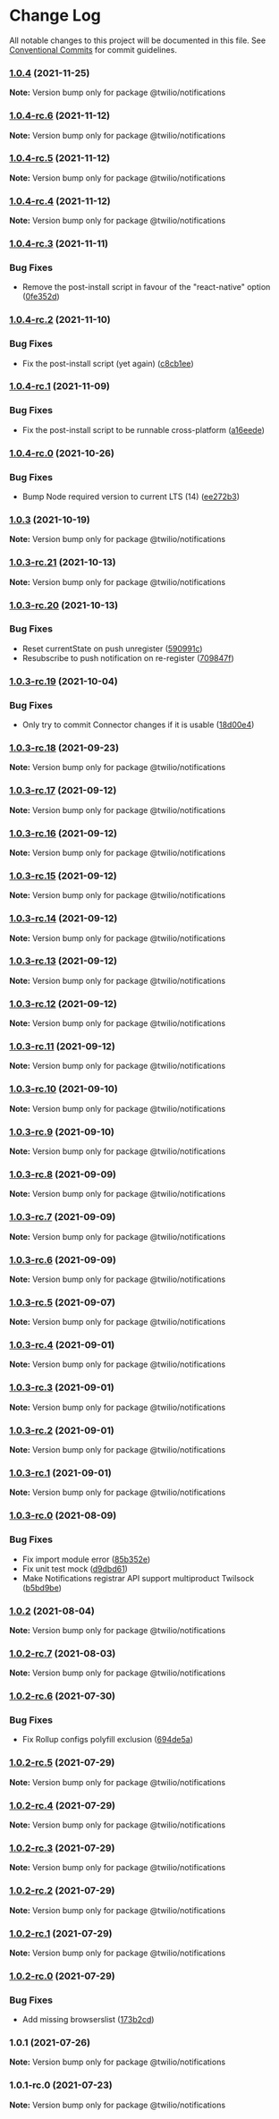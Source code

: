 # Change Log

All notable changes to this project will be documented in this file.
See [Conventional Commits](https://conventionalcommits.org) for commit guidelines.

### [1.0.4](https://github.com/twilio/twilio-notifications.js/compare/@twilio/notifications@1.0.4-rc.6...@twilio/notifications@1.0.4) (2021-11-25)

**Note:** Version bump only for package @twilio/notifications





### [1.0.4-rc.6](https://github.com/twilio/twilio-notifications.js/compare/@twilio/notifications@1.0.4-rc.5...@twilio/notifications@1.0.4-rc.6) (2021-11-12)

**Note:** Version bump only for package @twilio/notifications





### [1.0.4-rc.5](https://github.com/twilio/twilio-notifications.js/compare/@twilio/notifications@1.0.4-rc.4...@twilio/notifications@1.0.4-rc.5) (2021-11-12)

**Note:** Version bump only for package @twilio/notifications





### [1.0.4-rc.4](https://github.com/twilio/twilio-notifications.js/compare/@twilio/notifications@1.0.4-rc.3...@twilio/notifications@1.0.4-rc.4) (2021-11-12)

**Note:** Version bump only for package @twilio/notifications





### [1.0.4-rc.3](https://github.com/twilio/twilio-notifications.js/compare/@twilio/notifications@1.0.4-rc.2...@twilio/notifications@1.0.4-rc.3) (2021-11-11)


### Bug Fixes

* Remove the post-install script in favour of the "react-native" option ([0fe352d](https://github.com/twilio/twilio-notifications.js/commit/0fe352d45e50cec78e880affee589009055d5338))



### [1.0.4-rc.2](https://github.com/twilio/twilio-notifications.js/compare/@twilio/notifications@1.0.4-rc.1...@twilio/notifications@1.0.4-rc.2) (2021-11-10)


### Bug Fixes

* Fix the post-install script (yet again) ([c8cb1ee](https://github.com/twilio/twilio-notifications.js/commit/c8cb1ee501d1c793497985592d2c1ae97162a219))



### [1.0.4-rc.1](https://github.com/twilio/twilio-notifications.js/compare/@twilio/notifications@1.0.4-rc.0...@twilio/notifications@1.0.4-rc.1) (2021-11-09)


### Bug Fixes

* Fix the post-install script to be runnable cross-platform ([a16eede](https://github.com/twilio/twilio-notifications.js/commit/a16eede598dd3dbdda1997fbd2033fa2254f113f))



### [1.0.4-rc.0](https://github.com/twilio/twilio-notifications.js/compare/@twilio/notifications@1.0.3...@twilio/notifications@1.0.4-rc.0) (2021-10-26)


### Bug Fixes

* Bump Node required version to current LTS (14) ([ee272b3](https://github.com/twilio/twilio-notifications.js/commit/ee272b350f4556a454a18a8aa192c37b54aaaeeb))



### [1.0.3](https://github.com/twilio/twilio-notifications.js/compare/@twilio/notifications@1.0.3-rc.21...@twilio/notifications@1.0.3) (2021-10-19)

**Note:** Version bump only for package @twilio/notifications





### [1.0.3-rc.21](https://github.com/twilio/twilio-notifications.js/compare/@twilio/notifications@1.0.3-rc.20...@twilio/notifications@1.0.3-rc.21) (2021-10-13)

**Note:** Version bump only for package @twilio/notifications





### [1.0.3-rc.20](https://github.com/twilio/twilio-notifications.js/compare/@twilio/notifications@1.0.3-rc.19...@twilio/notifications@1.0.3-rc.20) (2021-10-13)


### Bug Fixes

* Reset currentState on push unregister ([590991c](https://github.com/twilio/twilio-notifications.js/commit/590991c841a78b3c7e88a05629090a2de5a8f9da))
* Resubscribe to push notification on re-register ([709847f](https://github.com/twilio/twilio-notifications.js/commit/709847f8462890214197cf1af769f41b56bfbccc))



### [1.0.3-rc.19](https://github.com/twilio/twilio-notifications.js/compare/@twilio/notifications@1.0.3-rc.18...@twilio/notifications@1.0.3-rc.19) (2021-10-04)


### Bug Fixes

* Only try to commit Connector changes if it is usable ([18d00e4](https://github.com/twilio/twilio-notifications.js/commit/18d00e4d3f1a4b2fe861598106862a0c29b5e587))



### [1.0.3-rc.18](https://github.com/twilio/twilio-notifications.js/compare/@twilio/notifications@1.0.3-rc.17...@twilio/notifications@1.0.3-rc.18) (2021-09-23)

**Note:** Version bump only for package @twilio/notifications





### [1.0.3-rc.17](https://github.com/twilio/twilio-notifications.js/compare/@twilio/notifications@1.0.3-rc.16...@twilio/notifications@1.0.3-rc.17) (2021-09-12)

**Note:** Version bump only for package @twilio/notifications





### [1.0.3-rc.16](https://github.com/twilio/twilio-notifications.js/compare/@twilio/notifications@1.0.3-rc.15...@twilio/notifications@1.0.3-rc.16) (2021-09-12)

**Note:** Version bump only for package @twilio/notifications





### [1.0.3-rc.15](https://github.com/twilio/twilio-notifications.js/compare/@twilio/notifications@1.0.3-rc.14...@twilio/notifications@1.0.3-rc.15) (2021-09-12)

**Note:** Version bump only for package @twilio/notifications





### [1.0.3-rc.14](https://github.com/twilio/twilio-notifications.js/compare/@twilio/notifications@1.0.3-rc.13...@twilio/notifications@1.0.3-rc.14) (2021-09-12)

**Note:** Version bump only for package @twilio/notifications





### [1.0.3-rc.13](https://github.com/twilio/twilio-notifications.js/compare/@twilio/notifications@1.0.3-rc.12...@twilio/notifications@1.0.3-rc.13) (2021-09-12)

**Note:** Version bump only for package @twilio/notifications





### [1.0.3-rc.12](https://github.com/twilio/twilio-notifications.js/compare/@twilio/notifications@1.0.3-rc.10...@twilio/notifications@1.0.3-rc.12) (2021-09-12)

**Note:** Version bump only for package @twilio/notifications





### [1.0.3-rc.11](https://github.com/twilio/twilio-notifications.js/compare/@twilio/notifications@1.0.3-rc.10...@twilio/notifications@1.0.3-rc.11) (2021-09-12)

**Note:** Version bump only for package @twilio/notifications





### [1.0.3-rc.10](https://github.com/twilio/twilio-notifications.js/compare/@twilio/notifications@1.0.3-rc.9...@twilio/notifications@1.0.3-rc.10) (2021-09-10)

**Note:** Version bump only for package @twilio/notifications





### [1.0.3-rc.9](https://github.com/twilio/twilio-notifications.js/compare/@twilio/notifications@1.0.3-rc.8...@twilio/notifications@1.0.3-rc.9) (2021-09-10)

**Note:** Version bump only for package @twilio/notifications





### [1.0.3-rc.8](https://github.com/twilio/twilio-notifications.js/compare/@twilio/notifications@1.0.3-rc.7...@twilio/notifications@1.0.3-rc.8) (2021-09-09)

**Note:** Version bump only for package @twilio/notifications





### [1.0.3-rc.7](https://github.com/twilio/twilio-notifications.js/compare/@twilio/notifications@1.0.3-rc.6...@twilio/notifications@1.0.3-rc.7) (2021-09-09)

**Note:** Version bump only for package @twilio/notifications





### [1.0.3-rc.6](https://github.com/twilio/twilio-notifications.js/compare/@twilio/notifications@1.0.3-rc.5...@twilio/notifications@1.0.3-rc.6) (2021-09-09)

**Note:** Version bump only for package @twilio/notifications





### [1.0.3-rc.5](https://github.com/twilio/twilio-notifications.js/compare/@twilio/notifications@1.0.3-rc.4...@twilio/notifications@1.0.3-rc.5) (2021-09-07)

**Note:** Version bump only for package @twilio/notifications





### [1.0.3-rc.4](https://github.com/twilio/twilio-notifications.js/compare/@twilio/notifications@1.0.3-rc.3...@twilio/notifications@1.0.3-rc.4) (2021-09-01)

**Note:** Version bump only for package @twilio/notifications





### [1.0.3-rc.3](https://github.com/twilio/twilio-notifications.js/compare/@twilio/notifications@1.0.3-rc.2...@twilio/notifications@1.0.3-rc.3) (2021-09-01)

**Note:** Version bump only for package @twilio/notifications





### [1.0.3-rc.2](https://github.com/twilio/twilio-notifications.js/compare/@twilio/notifications@1.0.3-rc.1...@twilio/notifications@1.0.3-rc.2) (2021-09-01)

**Note:** Version bump only for package @twilio/notifications





### [1.0.3-rc.1](https://github.com/twilio/twilio-notifications.js/compare/@twilio/notifications@1.0.3-rc.0...@twilio/notifications@1.0.3-rc.1) (2021-09-01)

**Note:** Version bump only for package @twilio/notifications





### [1.0.3-rc.0](https://github.com/twilio/twilio-notifications.js/compare/@twilio/notifications@1.0.2...@twilio/notifications@1.0.3-rc.0) (2021-08-09)


### Bug Fixes

* Fix import module error ([85b352e](https://github.com/twilio/twilio-notifications.js/commit/85b352e09b627e4f7a1a6c210fcd8c39cc98fd53))
* Fix unit test mock ([d9dbd61](https://github.com/twilio/twilio-notifications.js/commit/d9dbd61e49bff1d37069f53a93f0d202eaea7f69))
* Make Notifications registrar API support multiproduct Twilsock ([b5bd9be](https://github.com/twilio/twilio-notifications.js/commit/b5bd9bea8611a5d36140eb02fdb5511ac5a2ef3e))



### [1.0.2](https://github.com/twilio/twilio-notifications.js/compare/@twilio/notifications@1.0.2-rc.7...@twilio/notifications@1.0.2) (2021-08-04)

**Note:** Version bump only for package @twilio/notifications





### [1.0.2-rc.7](https://github.com/twilio/twilio-notifications.js/compare/@twilio/notifications@1.0.2-rc.6...@twilio/notifications@1.0.2-rc.7) (2021-08-03)

**Note:** Version bump only for package @twilio/notifications





### [1.0.2-rc.6](https://github.com/twilio/twilio-notifications.js/compare/@twilio/notifications@1.0.2-rc.5...@twilio/notifications@1.0.2-rc.6) (2021-07-30)


### Bug Fixes

* Fix Rollup configs polyfill exclusion ([694de5a](https://github.com/twilio/twilio-notifications.js/commit/694de5aeedd948f610049dd8e384dc6c80b4ab15))



### [1.0.2-rc.5](https://github.com/twilio/twilio-notifications.js/compare/@twilio/notifications@1.0.2-rc.4...@twilio/notifications@1.0.2-rc.5) (2021-07-29)

**Note:** Version bump only for package @twilio/notifications





### [1.0.2-rc.4](https://github.com/twilio/twilio-notifications.js/compare/@twilio/notifications@1.0.2-rc.3...@twilio/notifications@1.0.2-rc.4) (2021-07-29)

**Note:** Version bump only for package @twilio/notifications





### [1.0.2-rc.3](https://github.com/twilio/twilio-notifications.js/compare/@twilio/notifications@1.0.2-rc.2...@twilio/notifications@1.0.2-rc.3) (2021-07-29)

**Note:** Version bump only for package @twilio/notifications





### [1.0.2-rc.2](https://github.com/twilio/twilio-notifications.js/compare/@twilio/notifications@1.0.2-rc.1...@twilio/notifications@1.0.2-rc.2) (2021-07-29)

**Note:** Version bump only for package @twilio/notifications





### [1.0.2-rc.1](https://github.com/twilio/twilio-notifications.js/compare/@twilio/notifications@1.0.2-rc.0...@twilio/notifications@1.0.2-rc.1) (2021-07-29)

**Note:** Version bump only for package @twilio/notifications





### [1.0.2-rc.0](https://github.com/twilio/twilio-notifications.js/compare/@twilio/notifications@1.0.1...@twilio/notifications@1.0.2-rc.0) (2021-07-29)


### Bug Fixes

* Add missing browserslist ([173b2cd](https://github.com/twilio/twilio-notifications.js/commit/173b2cdf5c71b3585c6843a6a0852d5839b69ef0))



### 1.0.1 (2021-07-26)

**Note:** Version bump only for package @twilio/notifications





### 1.0.1-rc.0 (2021-07-23)

**Note:** Version bump only for package @twilio/notifications
